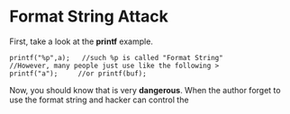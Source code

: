 # Format String Attack
First, take a look at the **printf** example.
```
printf("%p",a);   //such %p is called "Format String"
//However, many people just use like the following >
printf("a");     //or printf(buf);
```  
Now, you should know that is very **dangerous**. When the author forget to use the format string and hacker can control the   
